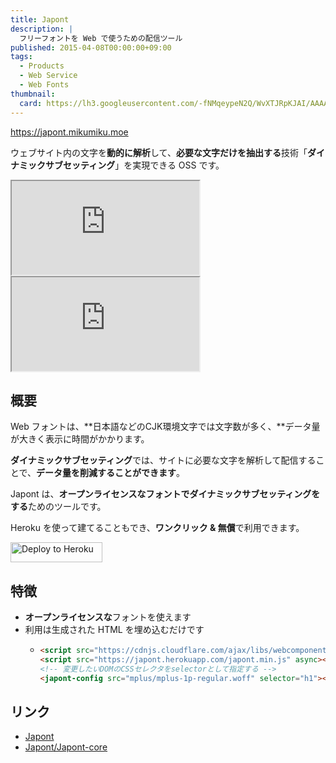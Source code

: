 ```yaml
---
title: Japont
description: |
  フリーフォントを Web で使うための配信ツール
published: 2015-04-08T00:00:00+09:00
tags:
  - Products
  - Web Service
  - Web Fonts
thumbnail:
  card: https://lh3.googleusercontent.com/-fNMqeypeN2Q/WvXTJRpKJAI/AAAAAAAAAGE/uXPGUzG-W9YWq8o607KBckqYdK8aS90YQCE0YBhgL/
---
```


https://japont.mikumiku.moe

ウェブサイト内の文字を**動的に解析**して、**必要な文字だけを抽出する**技術「**ダイナミックサブセッティング**」を実現できる OSS です。

<iframe data-aspect="none" height="150" src="http://hatenablog.com/embed?url=https://github.com/Japont/Japont-core"></iframe>

<iframe data-aspect="none" height="150" src="http://hatenablog.com/embed?url=https://www.moongift.jp/2015/04/japont-%E6%97%A5%E6%9C%AC%E8%AA%9Eweb-font%E3%82%92%E3%83%80%E3%82%A4%E3%83%8A%E3%83%9F%E3%83%83%E3%82%AF%E3%81%AB%E7%94%9F%E6%88%90/"></iframe>

## 概要

Web フォントは、**日本語などのCJK環境文字では文字数が多く、**データ量が大きく表示に時間がかかります。

**ダイナミックサブセッティング**では、サイトに必要な文字を解析して配信することで、**データ量を削減することができます**。

Japont は、**オープンライセンスなフォントでダイナミックサブセッティングをする**ためのツールです。

Heroku を使って建てることもでき、**ワンクリック & 無償**で利用できます。

<a href="https://heroku.com/deploy?template=https://github.com/Japont/Japont-core/tree/with-fonttools">
  <img alt="Deploy to Heroku" src="https://www.herokucdn.com/deploy/button.svg" width="147" height="32" />
</a>

## 特徴

- **オープンライセンスな**フォントを使えます
- 利用は生成された HTML を埋め込むだけです
  - ```html
    <script src="https://cdnjs.cloudflare.com/ajax/libs/webcomponentsjs/0.7.22/CustomElements.min.js"></script>
    <script src="https://japont.herokuapp.com/japont.min.js" async></script>
    <!-- 変更したいDOMのCSSセレクタをselectorとして指定する -->
    <japont-config src="mplus/mplus-1p-regular.woff" selector="h1"></japont-config>
    ```

## リンク

- [Japont](https://japont.mikumiku.moe)
- [Japont/Japont-core](https://github.com/Japont/Japont-core)
